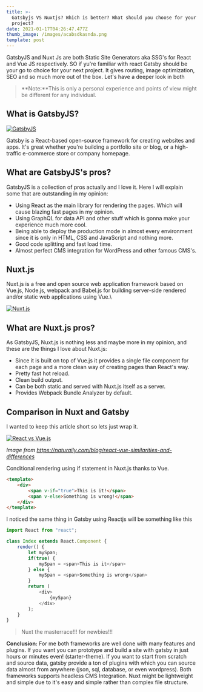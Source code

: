 ```yaml
---
title: >-
  Gatsbyjs VS Nuxtjs? Which is better? What should you choose for your next
  project?
date: 2021-01-17T04:26:47.477Z
thumb_image: /images/acabsdkasnda.png
template: post
---
```

GatsbyJS and Nuxt Js are both Static Site Generators aka SSG's for React and Vue JS respectively. SO if yu're familiar with react Gatsby should be your go to choice for your next project. It gives routing, image optimization, SEO and so much more out of the box. Let's have a deeper look in both

<!--StartFragment-->

> **Note:**This is only a personal experience and points of view might be different for any individual. 

<!--EndFragment-->

## **What is GatsbyJS?** 

<!--StartFragment-->

<!--StartFragment-->

[![GatsbyJS](https://res.cloudinary.com/practicaldev/image/fetch/s--dhb9j1jx--/c_limit%2Cf_auto%2Cfl_progressive%2Cq_auto%2Cw_880/https://miro.medium.com/max/1000/1%2AG9aVAI3aezHLw_JsiCfB1Q.jpeg)](https://res.cloudinary.com/practicaldev/image/fetch/s--dhb9j1jx--/c_limit%2Cf_auto%2Cfl_progressive%2Cq_auto%2Cw_880/https://miro.medium.com/max/1000/1%2AG9aVAI3aezHLw_JsiCfB1Q.jpeg)

<!--EndFragment-->

Gatsby is a React-based open-source framework for creating websites and apps. It's great whether you're building a portfolio site or blog, or a high-traffic e-commerce store or company homepage.

<!--EndFragment-->

<!--StartFragment-->

## What are GatsbyJS's pros?

GatsbyJS is a collection of pros actually and I love it. Here I will explain some that are outstanding in my opinion:

* Using React as the main library for rendering the pages. Which will cause blazing fast pages in my opinion.
* Using GraphQL for data API and other stuff which is gonna make your experience much more cool.
* Being able to deploy the production mode in almost every environment since it is only in HTML, CSS and JavaScript and nothing more.
* Good code splitting and fast load time.
* Almost perfect CMS integration for WordPress and other famous CMS's.

<!--EndFragment-->

<!--StartFragment-->

## Nuxt.js

Nuxt.js is a free and open source web application framework based on Vue.js, Node.js, webpack and Babel.js for building server-side rendered and/or static web applications using Vue.\
<!--StartFragment-->

[![Nuxt.js](https://res.cloudinary.com/practicaldev/image/fetch/s--IMZ72WkS--/c_limit%2Cf_auto%2Cfl_progressive%2Cq_auto%2Cw_880/https://miro.medium.com/max/3004/1%2AdKYx6tc_nT6hELIz9_pExg.png)](https://res.cloudinary.com/practicaldev/image/fetch/s--IMZ72WkS--/c_limit%2Cf_auto%2Cfl_progressive%2Cq_auto%2Cw_880/https://miro.medium.com/max/3004/1%2AdKYx6tc_nT6hELIz9_pExg.png)

<!--EndFragment-->

<!--EndFragment-->

<!--StartFragment-->

## What are Nuxt.js pros?

As GatsbyJS, Nuxt.js is nothing less and maybe more in my opinion, and these are the things I love about Nuxt.js:

* Since it is built on top of Vue.js it provides a single file component for each page and a more clean way of creating pages than React's way.
* Pretty fast hot reload.
* Clean build output.
* Can be both static and served with Nuxt.js itself as a server.
* Provides Webpack Bundle Analyzer by default.

<!--EndFragment-->

## Comparison in Nuxt and Gatsby

I wanted to keep this article short so lets just wrap it.

<!--StartFragment-->

[![React vs Vue.js](https://res.cloudinary.com/practicaldev/image/fetch/s--Qc7zF7nG--/c_limit%2Cf_auto%2Cfl_progressive%2Cq_auto%2Cw_880/https://d33wubrfki0l68.cloudfront.net/df1f679c0e6d6f425aedc81f20cf2bea826aaa35/7c780/assets/images/benchmark.png)](https://res.cloudinary.com/practicaldev/image/fetch/s--Qc7zF7nG--/c_limit%2Cf_auto%2Cfl_progressive%2Cq_auto%2Cw_880/https://d33wubrfki0l68.cloudfront.net/df1f679c0e6d6f425aedc81f20cf2bea826aaa35/7c780/assets/images/benchmark.png)

*Image from https://naturaily.com/blog/react-vue-similarities-and-differences*

<!--EndFragment-->

Conditional rendering using if statement in Nuxt.js thanks to Vue.

```html
<template>
    <div>
        <span v-if="true">This is it!</span>
        <span v-else>Something is wrong!</span>
    </div>
</template>
```

I noticed the same thing in Gatsby using Reactjs will be something like this

```javascript
import React from "react";

class Index extends React.Component {
    render() {
        let mySpan;
        if(true) {
            mySpan = <span>This is it</span>
        } else {
            mySpan = <span>Something is wrong</span>
        }
        return (
            <div>
                {mySpan}
            </div>
        );
    }
}
```

<!--EndFragment-->

> Nuxt the masterrace!!! for newbies!!! 

**Conclusion:** For me both frameworks are well done with many features and plugins. If you want you can prototype and build a site with gatsby in just hours or minutes even! (starter-theme). If you want to start from scratch and source data, gatsby provide a ton of plugins with which you can source data almost from anywhere (json, sql, database, or even wordpress). Both frameworks supports headless CMS Integration. Nuxt might be lightweight and simple due to it's easy and simple rather than complex file structure.
